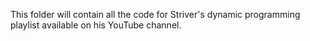 This folder will contain all the code for Striver's dynamic programming playlist available on his YouTube channel.
